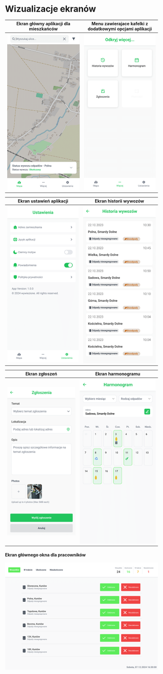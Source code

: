 # Wizualizacje ekranów

|  Ekran główny aplikacji dla mieszkańców  | Menu zawierajace kafelki z dodatkowymi opcjami aplikacji |
| :--------------------------------------: | :------------------------------------------------------: |
| ![Ekran Główny](./img/Wywiezione-01.png) |             ![Manu](./img/Wywiezione-02.png)             |

|          Ekran ustawień aplikacji          |           Ekran historii wywozów           |
| :----------------------------------------: | :----------------------------------------: |
| ![Ekran Ustawień](./img/Wywiezione-03.png) | ![Ekran Historii](./img/Wywiezione-04.png) |

|               Ekran zgłoszeń               |              Ekran harmonogramu              |
| :----------------------------------------: | :------------------------------------------: |
| ![Ekran zgłoszeń](./img/Wywiezione-08.png) | ![Ekran pracownika](./img/Wywiezione-06.png) |

#### Ekran głównego okna dla pracowników
![Ekran pracownika](./img/Wywiezione-tablet-1.png)
